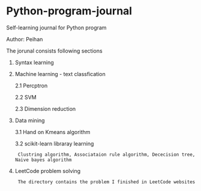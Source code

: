 # Python-program-journal
Self-learning journal for Python program 

Author: Peihan

The jorunal consists following sections

1. Syntax learning

2. Machine learning - text classfication 

    2.1 Percptron

    2.2 SVM

    2.3 Dimension reduction

3. Data mining

    3.1 Hand on Kmeans algorithm

    3.2 scikit-learn libraray learning 
        
        Clustring algorithm, Associataion rule algorithm, Dececision tree, Naive bayes algorithm

4. LeetCode problem solving 

        The directory contains the problem I finished in LeetCode websites
